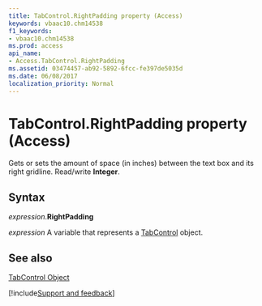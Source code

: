 ```yaml
---
title: TabControl.RightPadding property (Access)
keywords: vbaac10.chm14538
f1_keywords:
- vbaac10.chm14538
ms.prod: access
api_name:
- Access.TabControl.RightPadding
ms.assetid: 03474457-ab92-5892-6fcc-fe397de5035d
ms.date: 06/08/2017
localization_priority: Normal
---
```



# TabControl.RightPadding property (Access)

Gets or sets the amount of space (in inches) between the text box and its right gridline. Read/write  **Integer**.


## Syntax

_expression_.**RightPadding**

_expression_ A variable that represents a [TabControl](Access.TabControl.md) object.


## See also


[TabControl Object](Access.TabControl.md)

[!include[Support and feedback](~/includes/feedback-boilerplate.md)]